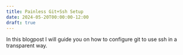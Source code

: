 ```yaml
---
title: Painless Git+Ssh Setup
date: 2024-05-20T00:00:00-12:00
draft: true
---
```


In this blogpost I will guide you on how to configure git to use ssh in a transparent way.

